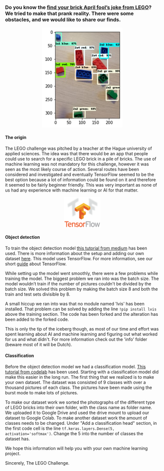 ### Do you know the [find your brick April fool’s joke from LEGO](https://twitter.com/LEGO_Group/status/1112625676836880384?ref_src=twsrc%5Etfw%7Ctwcamp%5Etweetembed%7Ctwterm%5E1112625676836880384%7Ctwgr%5E%7Ctwcon%5Es1_&ref_url=https%3A%2F%2Fbrickshow.com%2F2019%2F04%2Fa-look-at-legos-april-fools-prank-for-2019%2F "the tweet from LEGO")? We tried to make that prank reality. There were some obstacles, and we would like to share our finds.

<p align="center"><img src="https://github.com/LEGO-challenge/LEGO-dataset/blob/main/ReadMePictures/Results.jpg"/ alt="accurate object detection results"  width="262" height="326"></p>

#### The origin
The LEGO challenge was pitched by a teacher at the Hague university of applied sciences. The idea was that there would be an app that people could use to search for a specific LEGO brick in a pile of bricks. The use of machine learning was not mandatory for this challenge, however it was seen as the most likely course of action. Several routes have been considered and investigated and eventually TensorFlow seemed to be the best option because a lot of information could be found on it and therefore it seemed to be fairly beginner friendly. This was very important as none of us had any experience with machine learning or AI for that matter.

<p align="center"><img src="https://github.com/LEGO-challenge/LEGO-dataset/blob/main/ReadMePictures/1200px-TensorFlowLogo.svg.png"/ alt="TensorFlow Logo"  width="120" height="100"></p>

#### Object detection
To train the object detection model [this tutorial from medium](https://medium.com/swlh/tensorflow-2-object-detection-api-with-google-colab-b2af171e81cc) has been used. There is more information about the setup and adding our own dataset [here](info/SetUp.md). This model uses TensorFlow. For more information, see our short [guide](info/setup.md) about TensorFlow.  

While setting up the model went smoothly, there were a few problems while training the model. The biggest problem we ran into was the batch size. The model wouldn’t train if the number of pictures couldn't be divided by the batch size. We solved this problem by making the batch size 8 and both the train and test sets divisible by 8. 

A small hiccup we ran into was that no module named 'lvis' has been installed. That problem can be solved by adding the line `!pip install lvis` above the training section. The code has been forked and the alteration has been added to the forked code.

This is only the tip of the iceberg though, as most of our time and effort was spent learning about AI and machine learning and figuring out what worked for us and what didn't. For more information check out the 'info' folder (beware most of it will be Dutch).

#### Classification
Before the object detection model we had a classification model. [This tutorial from codelab](https://codelabs.developers.google.com/codelabs/recognize-flowers-with-tensorflow-on-android#0 "the tutorial") has been used. Starting with a classification model did make this easier in the long run. The first thing that we realized is to make your own dataset. The dataset was consisted of 9 classes with over a thousand pictures of each class. The pictures have been made using the burst mode to make lots of pictures.

To make our dataset work we sorted the photographs of the different type of LEGO bricks into their own folder, with the class name as folder name. We uploaded it to Google Drive and used the drive mount to upload our dataset to Google Colab. To make another dataset work the amount of classes needs to be changed. Under "Add a classification head" section, in the first code cell is the line `tf.keras.layers.Dense(5, activation='softmax')`. Change the 5 into the number of classes the dataset has. 

We hope this information will help you with your own machine learning project.

Sincerely, 
The LEGO Challenge.
